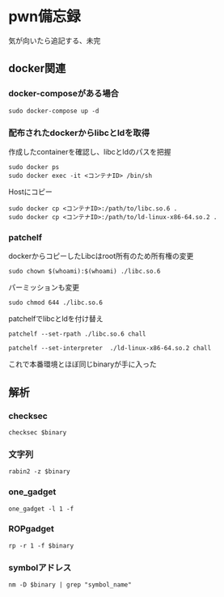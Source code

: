 # pwn備忘録
気が向いたら追記する、未完

## docker関連
### docker-composeがある場合
```sudo docker-compose up -d```
### 配布されたdockerからlibcとldを取得

作成したcontainerを確認し、libcとldのパスを把握
```
sudo docker ps
sudo docker exec -it <コンテナID> /bin/sh
```
Hostにコピー
```
sudo docker cp <コンテナID>:/path/to/libc.so.6 .
sudo docker cp <コンテナID>:/path/to/ld-linux-x86-64.so.2 .
```

### patchelf
dockerからコピーしたLibcはroot所有のため所有権の変更

```sudo chown $(whoami):$(whoami) ./libc.so.6```

パーミッションも変更

```sudo chmod 644 ./libc.so.6```

patchelfでlibcとldを付け替え

```
patchelf --set-rpath ./libc.so.6 chall

patchelf --set-interpreter  ./ld-linux-x86-64.so.2 chall
```
これで本番環境とほぼ同じbinaryが手に入った

## 解析

### checksec
```checksec $binary```
### 文字列
```rabin2 -z $binary```
### one_gadget
```one_gadget -l 1 -f```
### ROPgadget
```rp -r 1 -f $binary```
### symbolアドレス
```nm -D $binary | grep "symbol_name"```
